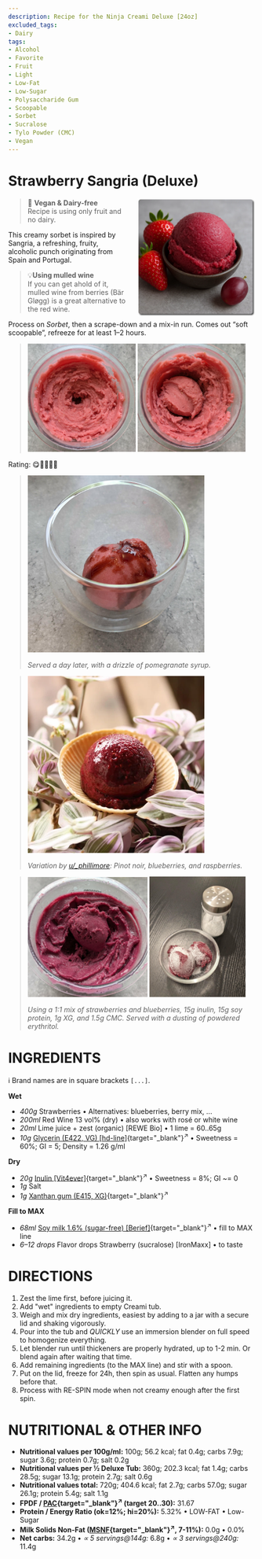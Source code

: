 ```yaml
---
description: Recipe for the Ninja Creami Deluxe [24oz]
excluded_tags:
- Dairy
tags:
- Alcohol
- Favorite
- Fruit
- Light
- Low-Fat
- Low-Sugar
- Polysaccharide Gum
- Scoopable
- Sorbet
- Sucralose
- Tylo Powder (CMC)
- Vegan
---
```

# Strawberry Sangria (Deluxe)
<img style="float: right; margin-left: 1.5em;" width=240 alt="Logo" src="logo-berry-sangria.png" />

> 🌿 **Vegan & Dairy-free**<br />Recipe is using only fruit and no dairy.

This creamy sorbet is inspired by Sangria, a refreshing, fruity, alcoholic punch originating from Spain and Portugal.

>💡**Using mulled wine**<br />If you can get ahold of it, mulled wine from berries (Bär Gløgg) is a great alternative to the red wine.

Process on *Sorbet*, then a scrape-down and a mix-in run.
Comes out “soft scoopable”, refreeze for at least 1–2 hours.

> <img width=220 alt="After Mix-in" src="Strawberry-Sangria_2025-06-14_1.jpg" class="zoomable" />
> <img width=220 alt="Scooped" src="Strawberry-Sangria_2025-06-14_2.jpg" class="zoomable" />

Rating: 😋🍷🍓🍓🍓

> <img width=360 alt="Served" src="Strawberry-Sangria_Scooped_2025-06-15_1.jpg" class="zoomable" /><br />
> 
> *Served a day later, with a drizzle of pomegranate syrup.*

> <img width=360 alt="Variation by u/_phillimore" src="u-_phillimore-pinot-noir-blueberries-raspberries.webp" class="zoomable" /><br />
> 
> *Variation by [u/\_phillimore](https://www.reddit.com/user/_phillimore/): Pinot noir, blueberries, and raspberries.*

> <img width=244 alt="Berry mix and CMC" src="Sangria_2025-07-07_3.jpg" class="zoomable" />
> <img width=196 alt="Berry mix and CMC" src="Sangria_2025-07-07_4.jpg" class="zoomable" /><br />
> 
> *Using a 1:1 mix of strawberries and blueberries, 15g inulin, 15g soy protein, 1g XG, and 1.5g CMC. Served with a dusting of powdered erythritol.*

# INGREDIENTS

ℹ️ Brand names are in square brackets `[...]`.

**Wet**

  - _400g_ Strawberries • Alternatives: blueberries, berry mix, ...
  - _200ml_ Red Wine 13 vol% (dry) • also works with rosé or white wine
  - _20ml_ Lime juice + zest (organic) [REWE Bio] • 1 lime = 60..65g
  - _10g_ [Glycerin (E422, VG) \[hd-line\]](/ice-creamery/info/ingredients/#vegetable-glycerin-glycerol-vg-e422){target="_blank"}<sup>↗</sup> • Sweetness = 60%; GI = 5; Density = 1.26 g/ml

**Dry**

  - _20g_ [Inulin \[Vit4ever\]](/ice-creamery/info/ingredients/#inulin){target="_blank"}<sup>↗</sup> • Sweetness = 8%; GI ~= 0
  - _1g_ Salt
  - _1g_ [Xanthan gum (E415, XG)](/ice-creamery/info/ingredients/#xanthan-gum-xg-e415){target="_blank"}<sup>↗</sup>

**Fill to MAX**

  - _68ml_ [Soy milk 1.6% (sugar-free) \[Berief\]](/ice-creamery/info/ingredients/#soy-milk){target="_blank"}<sup>↗</sup> • fill to MAX line
  - _6–12 drops_ Flavor drops Strawberry (sucralose) [IronMaxx] • to taste

# DIRECTIONS

 1. Zest the lime first, before juicing it.
 1. Add "wet" ingredients to empty Creami tub.
 1. Weigh and mix dry ingredients, easiest by adding to a jar with a secure lid and shaking vigorously.
 1. Pour into the tub and *QUICKLY* use an immersion blender on full speed to homogenize everything.
 1. Let blender run until thickeners are properly hydrated, up to 1-2 min. Or blend again after waiting that time.
 1. Add remaining ingredients (to the MAX line) and stir with a spoon.
 1. Put on the lid, freeze for 24h, then spin as usual. Flatten any humps before that.
 1. Process with RE-SPIN mode when not creamy enough after the first spin.

# NUTRITIONAL & OTHER INFO
- **Nutritional values per 100g/ml:** 100g; 56.2 kcal; fat 0.4g; carbs 7.9g; sugar 3.6g; protein 0.7g; salt 0.2g
- **Nutritional values per ½ Deluxe Tub:** 360g; 202.3 kcal; fat 1.4g; carbs 28.5g; sugar 13.1g; protein 2.7g; salt 0.6g
- **Nutritional values total:** 720g; 404.6 kcal; fat 2.7g; carbs 57.0g; sugar 26.1g; protein 5.4g; salt 1.1g
- **FPDF / [PAC](/ice-creamery/info/glossary/#potere-anti-congelante-pac){target="_blank"}<sup>↗</sup> (target 20..30):** 31.67
- **Protein / Energy Ratio (ok=12%; hi=20%):** 5.32% • LOW-FAT • Low-Sugar
- **Milk Solids Non-Fat ([MSNF](/ice-creamery/info/glossary/#milk-solids-not-fat-msnf){target="_blank"}<sup>↗</sup>, 7-11%):** 0.0g • 0.0%
- **Net carbs:** 34.2g • *∝ 5 servings@144g:* 6.8g • *∝ 3 servings@240g:* 11.4g
